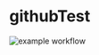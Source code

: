 # githubTest
![example workflow](https://github.com/Darktt/githubTest/actions/workflows/main.yml/badge.svg)
